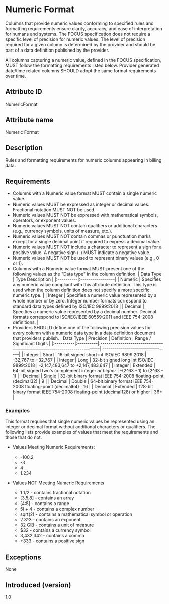 # Numeric Format

Columns that provide numeric values conforming to specified rules and formatting requirements ensure clarity, accuracy, and ease of interpretation for humans and systems. The FOCUS specification does not require a specific level of precision for numeric values. The level of precision required for a given column is determined by the provider and should be part of a data definition published by the provider.

All columns capturing a numeric value, defined in the FOCUS specification, MUST follow the formatting requirements listed below. Provider generated date/time related columns SHOULD adopt the same format requirements over time.

## Attribute ID

NumericFormat

## Attribute name

Numeric Format

## Description

Rules and formatting requirements for numeric columns appearing in billing data.

## Requirements

* Columns with a Numeric value format MUST contain a single numeric value.
* Numeric values MUST be expressed as integer or decimal values. Fractional notation MUST NOT be used.
* Numeric values MUST NOT be expressed with mathematical symbols, operators, or exponent values.
* Numeric values MUST NOT contain qualifiers or additional characters (e.g., currency symbols, units of measure, etc.).
* Numeric values MUST NOT contain commas or punctuation marks except for a single decimal point if required to express a decimal value.
* Numeric values MUST NOT include a character to represent a sign for a positive value. A negative sign (-) MUST indicate a negative value.
* Numeric values MUST NOT be used to represent binary values (e.g., 0 or 1).
* Columns with a Numeric value format MUST present one of the following values as the "Data type" in the column definition.
  | Data Type | Type Description |
  |:----------|:-----------------|
  | Numeric   | Specifies any numeric value compliant with this attribute definition. This type is used when the column definition does not specify a more specific numeric type. |
  | Integer   | Specifies a numeric value represented by a whole number or by zero. Integer number formats correspond to standard data types defined by ISO/IEC 9899:2018 |
  | Decimal   | Specifies a numeric value represented by a decimal number. Decimal formats correspond to ISO/IEC/IEEE 60559:2011 and IEEE 754-2008 definitions. |
* Providers SHOULD define one of the following precision values for every column with a numeric data type in a data definition document that providers publish.
  | Data Type | Precision | Definition                                                                | Range / Significant Digits       |
  |:----------|:----------|:--------------------------------------------------------------------------|:---------------------------------|
  | Integer   | Short     | 16-bit signed short int ISO/IEC 9899:2018                                 | -32,767 to +32,767               |
  | Integer   | Long      | 32-bit signed long int ISO/IEC 9899:2018                                  | -2,147,483,647 to +2,147,483,647 |
  | Integer   | Extended  | 64-bit signed two's complement integer *or higher*                        | -(2^63 - 1) to (2^63 - 1)        |
  | Decimal   | Single    | 32-bit binary format IEEE 754-2008 floating-point (decimal32)             | 9                                |
  | Decimal   | Double    | 64-bit binary format IEEE 754-2008 floating-point (decimal64)             | 16                               |
  | Decimal   | Extended  | 128-bit binary format IEEE 754-2008 floating-point (decimal128) or higher | 36+                              |

### Examples

This format requires that single numeric values be represented using an integer or decimal format without additional characters or qualifiers. The following lists provide examples of values that meet the requirements and those that do not.

* Values Meeting Numeric Requirements:
  * -100.2
  * -3
  * 4
  * 1.234
  
* Values NOT Meeting Numeric Requirements
  * 1 1/2 - contains fractional notation
  * [3,5,8] - contains an array
  * [4:5] - contains a range
  * 5i + 4 - contains a complex number
  * sqrt(2) - contains a mathematical symbol or operation
  * 2.3^3 - contains an exponent
  * 32 GiB - contains a unit of measure
  * $32 - contains a currency symbol
  * 3,432,342 - contains a comma
  * +333 - contains a positive sign

## Exceptions

None

## Introduced (version)

1.0
